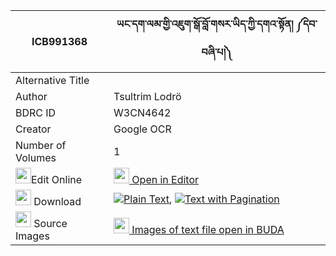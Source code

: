 |ICB991368|ཡང་དག་ལམ་གྱི་འཇུག་སྒོ་བློ་གསར་ཡིད་ཀྱི་དགའ་སྟོན། ༼དེབ་བཞི་པ།༽ 
| --- | --- 
|Alternative Title |
|Author| Tsultrim Lodrö
|BDRC ID | W3CN4642
|Creator | Google OCR
|Number of Volumes| 1
|<img width="25" src="https://img.icons8.com/color/25/000000/edit-property.png">Edit Online| [<img width="25" src="https://avatars.githubusercontent.com/u/45091458?s=200&v=4"> Open in Editor](http://editor.openpecha.org/ICB991368)
|<img width="25" src="https://img.icons8.com/fluent/48/000000/download-2.png"/>  Download | [![](https://img.icons8.com/color/20/000000/txt.png)Plain Text](https://github.com/Openpecha/ICB991368/releases/download/v2/yangdak_lam_gyi_juk_go_lo_ge_r_plain_ICB991368.zip), [![](https://img.icons8.com/color/20/000000/txt.png)Text with Pagination](https://github.com/Openpecha/ICB991368/releases/download/v2/yangdak_lam_gyi_juk_go_lo_ge_r_pages_ICB991368.zip)
|<img width="25" src="https://img.icons8.com/plasticine/100/000000/pictures-folder.png"/>  Source Images | [<img width="25" src="https://library.bdrc.io/icons/BUDA-small.svg"> Images of text file open in BUDA](https://library.bdrc.io/show/bdr:W3CN4642)
